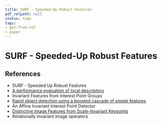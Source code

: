 ```yaml
---
title: SURF - Speeded-Up Robust Features
pdf_relpath: null
status: todo
tags:
- gen-from-ref
- paper
---
```


# SURF - Speeded-Up Robust Features

## References

- SURF - Speeded Up Robust Features
- [A performance evaluation of local descriptors](./a-performance-evaluation-of-local-descriptors.md)
- Invariant Features from Interest Point Groups
- [Rapid object detection using a boosted cascade of simple features](./rapid-object-detection-using-a-boosted-cascade-of-simple-features.md)
- An Affine Invariant Interest Point Detector
- [Distinctive Image Features from Scale-Invariant Keypoints](./distinctive-image-features-from-scale-invariant-keypoints.md)
- Rotationally invariant image operators
